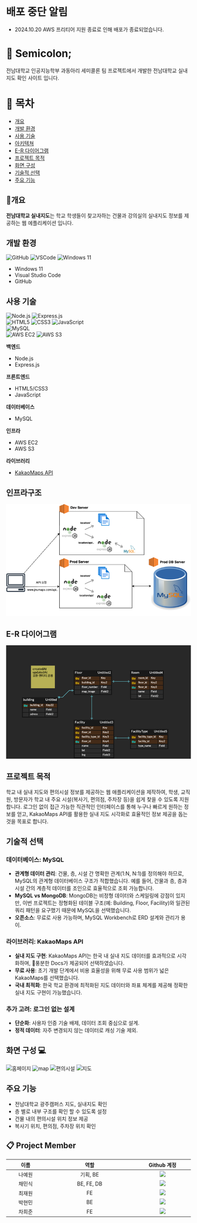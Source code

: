 # 배포 중단 알림
- 2024.10.20 AWS 프리티어 지원 종료로 인해 배포가 종료되었습니다. 

# :pushpin: Semicolon; 
<p>전남대학교 인공지능학부 과동아리 세미콜론 팀 프로젝트에서 개발한 전남대학교 실내지도 확인 사이트 입니다.</p>

# 📖 목차 
 - [개요](#개요) 
 - [개발 환경](#개발-환경)
 - [사용 기술](#사용-기술)
 - [아키텍쳐](#인프라구조) 
 - [E-R 다이어그램](#e-r-다이어그램)
 - [프로젝트 목적](#프로젝트-목적)
 - [화면 구성](#화면-구성)
 -  [기술적 선택](#기술적-선택)
 -  [주요 기능](#주요-기능)




## 📃개요
**전남대학교 실내지도**는 학교 학생들이 찾고자하는 건물과 강의실의 실내지도 정보를 제공하는 웹 에플리케이션 입니다.<br> 

## 개발 환경

![GitHub](https://img.shields.io/badge/github-606060?style=flat&logo=github) 
![VSCode](https://img.shields.io/badge/vscode-blue?style=flat&logo=VisualStudioCode) 
![Windows 11](https://img.shields.io/badge/windows%2011-0078D6?style=flat&logo=windows)

- Windows 11
- Visual Studio Code
- GitHub

## 사용 기술

![Node.js](https://img.shields.io/badge/Node.js-18-339933?style=flat&logo=nodedotjs)  ![Express.js](https://img.shields.io/badge/Express.js-4.18-000000?style=flat&logo=express)  
![HTML5](https://img.shields.io/badge/HTML5-E34F26?style=flat&logo=html5)  ![CSS3](https://img.shields.io/badge/CSS3-1572B6?style=flat&logo=css3)  ![JavaScript](https://img.shields.io/badge/JavaScript-F7DF1E?style=flat&logo=javascript)  
![MySQL](https://img.shields.io/badge/MySQL-8.0.28-4479A1?style=flat&logo=mysql)  
![AWS EC2](https://img.shields.io/badge/AWS%20EC2-FF9900?style=flat&logo=amazonec2)  ![AWS S3](https://img.shields.io/badge/AWS%20S3-FF9900?style=flat&logo=amazons3)  

**백엔드**
- Node.js
- Express.js

**프론트엔드**
- HTML5/CSS3
- JavaScript

**데이터베이스**
- MySQL

**인프라**
- AWS EC2
- AWS S3


**라이브러리**
- [KakaoMaps API](https://apis.map.kakao.com/)

## 인프라구조
![인프라구조](https://github.com/yew0n12/Semicolon_web/blob/realMain/public/images/jnu.drawio.png)

## E-R 다이어그램
![ERD](https://github.com/yew0n12/Semicolon_web/blob/realMain/public/images/jnuMapERD.png)


## 프로젝트 목적
학교 내 실내 지도와 편의시설 정보를 제공하는 웹 애플리케이션을 제작하여, 학생, 교직원, 방문자가 학교 내 주요 시설(복사기, 편의점, 주차장 등)을 쉽게 찾을 수 있도록 지원합니다. 로그인 없이 접근 가능한 직관적인 인터페이스를 통해 누구나 빠르게 원하는 정보를 얻고, KakaoMaps API를 활용한 실내 지도 시각화로 효율적인 정보 제공을 돕는 것을 목표로 합니다.


## 기술적 선택

### 데이터베이스: MySQL
- **관계형 데이터 관리**: 건물, 층, 시설 간 명확한 관계(1:N, N:1)를 정의해야 하므로, MySQL의 관계형 데이터베이스 구조가 적합했습니다. 예를 들어, 건물과 층, 층과 시설 간의 계층적 데이터를 조인으로 효율적으로 조회 가능합니다.
- **MySQL vs MongoDB**: MongoDB는 비정형 데이터와 스케일링에 강점이 있지만, 이번 프로젝트는 정형화된 테이블 구조(예: Building, Floor, Facility)와 일관된 쿼리 패턴을 요구했기 때문에 MySQL을 선택했습니다.
- **오픈소스**: 무료로 사용 가능하며, MySQL Workbench로 ERD 설계와 관리가 용이.

### 라이브러리: KakaoMaps API
- **실내 지도 구현**: KakaoMaps API는 한국 내 실내 지도 데이터를 효과적으로 시각화하며, 풍분한 Docs가 제공되어 선택하였습니다.
- **무료 사용**: 초기 개발 단계에서 비용 효율성을 위해 무료 사용 범위가 넓은 KakaoMaps를 선택했습니다.
- **국내 최적화**: 한국 학교 환경에 최적화된 지도 데이터와 좌표 체계를 제공해 정확한 실내 지도 구현이 가능했습니다.

### 추가 고려: 로그인 없는 설계
- **단순화**: 사용자 인증 기술 배제, 데이터 조회 중심으로 설계.
- **정적 데이터**: 자주 변경되지 않는 데이터로 캐싱 기술 제외.


## 화면 구성 💻
![홈페이지](https://github.com/user-attachments/assets/ff725a69-7c54-4dad-a3ee-5dafec2f561e)
![map ](https://github.com/user-attachments/assets/25d3e779-8217-4464-a134-b60a92daa542)
![편의시설](https://github.com/user-attachments/assets/54cb5ebe-2a84-4744-9aa3-d1cfadfcf372)
![지도](https://github.com/user-attachments/assets/8de9398a-5b0b-44e5-b275-3a20045d8431)




## 주요 기능
<ul>
	<li>전남대학교 광주캠퍼스 지도, 실내지도 확인</li>
	<li>층 별로 내부 구조를 확인 할 수 있도록 설정</li>
	<li>건물 내의 편의시설 위치 정보 제공</li>
	<li>복사기 위치, 편의점, 주차장 위치 확인</li>
</ul>
	
## :clipboard: Project Member
<table width="800">
<thead>
<tr>
<th width="100" align="center">이름</th>
<th width="250" align="center">역할</th>
<th width="150" align="center">Github 계정</th>
</tr> 
</thead>

<tbody>
<tr>
<td width="100" align="center">나예원</td>
<td width="250" align="center">기획, BE </td>
<td width="150" align="center">
  <a href="https://github.com/yew0n12" target="_blank"><img src="https://img.shields.io/badge/yew0n12-655ced?style=social&logo=github"></a></td>
</tr>

<tr>
<td width="100" align="center">채민식</td>
<td width="250" align="center">BE, FE, DB</td>
<td width="150" align="center">	
	<a href="https://github.com/wrd1stProgrammer" target="_blank"><img src="https://img.shields.io/badge/minsik-655ced?style=social&logo=github"/></a>
</td>
</tr>
	
<tr>
<td width="100" align="center">최재원</td>
<td width="250" align="center">FE</td>
<td width="150" align="center">	
	<a href="https://github.com/ppre1ude" target="_blank"><img src="https://img.shields.io/badge/ppre1ude-655ced?style=social&logo=github"></a></td>
</td>
</tr>

<tr>
<td width="100" align="center">박현민</td>
<td width="250" align="center">BE</td>
<td width="150" align="center">	
	<a href="" target="https://github.com/hyunminee"><img src="https://img.shields.io/badge/hyunminee-655ced?style=social&logo=github"></a></td>
</td>
</tr>
	
<tr>
<td width="100" align="center">차희준</td>
<td width="250" align="center">FE</td>
<td width="150" align="center">	
	<a href="https://github.com/mono009" target="_blank"><img src="https://img.shields.io/badge/mono009-655ced?style=social&logo=github"/></a>
</td>
</tr>


</tbody>
</table>






